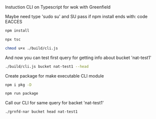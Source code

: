 Instuction CLI on Typescript for wok with Greenfield

Maybe need type 'sudo su' and SU pass if npm install ends with: code EACCES
```bash
npm install
```

```bash
npx tsc
```

```bash
chmod u+x ./build/cli.js
```
And now you can test first query for getting info about bucket 'nat-test1'

```bash
./build/cli.js bucket nat-test1 --head
```

Create package for make executable CLI module
```bash
npm i pkg -D
```

```bash
npm run package
```
Call our CLI for same query for backet 'nat-test1'

```bash
./grnfd-nar bucket head nat-test1
```
